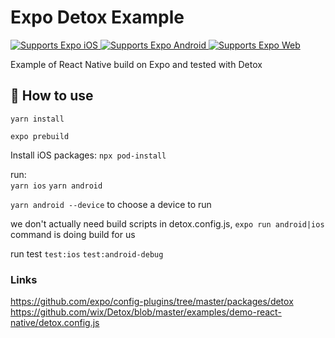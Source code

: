 # Expo Detox Example
<p>
  <!-- iOS -->
  <a href="https://itunes.apple.com/app/apple-store/id982107779">
    <img alt="Supports Expo iOS" longdesc="Supports Expo iOS" src="https://img.shields.io/badge/iOS-4630EB.svg?style=flat-square&logo=APPLE&labelColor=999999&logoColor=fff" />
  </a>
  <!-- Android -->
  <a href="https://play.google.com/store/apps/details?id=host.exp.exponent&referrer=blankexample">
    <img alt="Supports Expo Android" longdesc="Supports Expo Android" src="https://img.shields.io/badge/Android-4630EB.svg?style=flat-square&logo=ANDROID&labelColor=A4C639&logoColor=fff" />
  </a>
  <!-- Web -->
  <a href="https://docs.expo.dev/workflow/web/">
    <img alt="Supports Expo Web" longdesc="Supports Expo Web" src="https://img.shields.io/badge/web-4630EB.svg?style=flat-square&logo=GOOGLE-CHROME&labelColor=4285F4&logoColor=fff" />
  </a>
</p>

Example of React Native build on Expo and tested with Detox

## 🚀 How to use
`yarn install`

`expo prebuild`

Install iOS packages: `npx pod-install`  

run:  
`yarn ios`
`yarn android`

`yarn android --device` to choose a device to run


we don't actually need build scripts in detox.config.js, `expo run android|ios` command is doing build for us

run test `test:ios` `test:android-debug`
### Links
https://github.com/expo/config-plugins/tree/master/packages/detox  
https://github.com/wix/Detox/blob/master/examples/demo-react-native/detox.config.js


